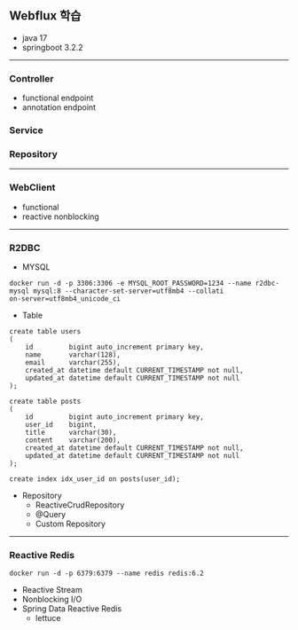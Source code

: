 ## Webflux 학습
- java 17
- springboot 3.2.2

---

### Controller
- functional endpoint
- annotation endpoint

### Service

### Repository

---

### WebClient
- functional
- reactive nonblocking

---

### R2DBC
- MYSQL
```shell
docker run -d -p 3306:3306 -e MYSQL_ROOT_PASSWORD=1234 --name r2dbc-mysql mysql:8 --character-set-server=utf8mb4 --collati
on-server=utf8mb4_unicode_ci
```

- Table
```mysql
create table users
(
    id         bigint auto_increment primary key,
    name       varchar(128),
    email      varchar(255),
    created_at datetime default CURRENT_TIMESTAMP not null,
    updated_at datetime default CURRENT_TIMESTAMP not null
);

create table posts
(
    id         bigint auto_increment primary key,
    user_id    bigint,
    title      varchar(30),
    content    varchar(200),
    created_at datetime default CURRENT_TIMESTAMP not null,
    updated_at datetime default CURRENT_TIMESTAMP not null
);

create index idx_user_id on posts(user_id);
```
- Repository
  - ReactiveCrudRepository
  - @Query
  - Custom Repository

---

### Reactive Redis
```shell
docker run -d -p 6379:6379 --name redis redis:6.2
```

- Reactive Stream
- Nonblocking I/O
- Spring Data Reactive Redis
  - lettuce